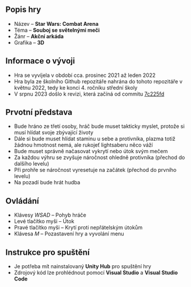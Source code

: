 ## Popis hry

- Název – **Star Wars: Combat Arena**
- Téma – **Souboj se světelnými meči**
- Žánr – **Akční arkáda**
- Grafika – **3D**

## Informace o vývoji

- Hra se vyvíjela v období cca. prosinec 2021 až leden 2022
- Hra byla ze školního Github repozitáře nahrána do tohoto repozitáře v květnu 2022, tedy ke konci 4. ročníku střední školy
- V srpnu 2023 došlo k revizi, která začíná od commitu [7c225fd](https://github.com/JanDostal/spsse-prg-vlastni-3d-hra/commit/7c225fd4e3438586d2d2a61c7e988add56081778)

## Prvotní představa

- Bude hráno ze třetí osoby, hráč bude muset takticky myslet, protože si musí hlídat svoje zbývající životy
- Dále si bude muset hlídat staminu u sebe a protivníka, plazma totiž žádnou hmotnost nemá, ale rukojeť lightsaberu něco váží
- Bude muset správně načasovat vykrytí nebo útok svým mečem
- Za každou výhru se zvyšuje náročnost ohledně protivníka (přechod do dalšího levelu)
- Při prohře se náročnost vyresetuje na začátek (přechod do prvního levelu)
- Na pozadí bude hrát hudba

## Ovládání

- Klávesy _WSAD_ – Pohyb hráče
- Levé tlačítko myši – Útok
- Pravé tlačítko myši – Krytí proti nepřátelským útokům
- Klávesa _M_ – Pozastavení hry a vyvolání menu

## Instrukce pro spuštění

- Je potřeba mít nainstalovaný **Unity Hub** pro spuštění hry
- Zdrojový kód lze prohlédnout pomocí **Visual Studio** a **Visual Studio Code**
